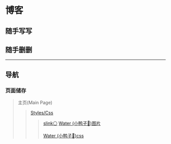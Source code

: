 # 博客
## 随手写写
## 随手删删
---
导航
---
### 页面储存
> 主页(Main Page)
>>[Styles/Css](https://github.com/vince213/vince213.github.io/tree/master/style)
>>>[slink⚪](https://github.com/vince213/vince213.github.io/blob/master/style/slink.css)
>>> [Water (小鸭子🐤)图片](https://github.com/vince213/vince213.github.io/tree/master/photo/water)
>>>
>>> [Water (小鸭子🐤)css](https://github.com/vince213/vince213.github.io/tree/master/style/water)
